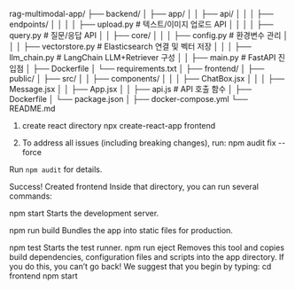 rag-multimodal-app/
├── backend/
│   ├── app/
│   │   ├── api/
│   │   │   ├── endpoints/
│   │   │   │   ├── upload.py       # 텍스트/이미지 업로드 API
│   │   │   │   ├── query.py        # 질문/응답 API
│   │   ├── core/
│   │   │   ├── config.py           # 환경변수 관리
│   │   │   ├── vectorstore.py      # Elasticsearch 연결 및 벡터 저장
│   │   │   ├── llm_chain.py        # LangChain LLM+Retriever 구성
│   │   ├── main.py                 # FastAPI 진입점
│   ├── Dockerfile
│   └── requirements.txt
│
├── frontend/
│   ├── public/
│   ├── src/
│   │   ├── components/
│   │   │   ├── ChatBox.jsx
│   │   │   ├── Message.jsx
│   │   ├── App.jsx
│   │   ├── api.js                  # API 호출 함수
│   ├── Dockerfile
│   └── package.json
│
├── docker-compose.yml
└── README.md


1. create react directory
npx create-react-app frontend

2. To address all issues (including breaking changes), run:
  npm audit fix --force

Run `npm audit` for details.

Success! Created frontend
Inside that directory, you can run several commands:

  npm start
    Starts the development server.

  npm run build
    Bundles the app into static files for production.

  npm test
    Starts the test runner.
  npm run eject
    Removes this tool and copies build dependencies, configuration files
    and scripts into the app directory. If you do this, you can’t go back!
We suggest that you begin by typing:
  cd frontend
  npm start
